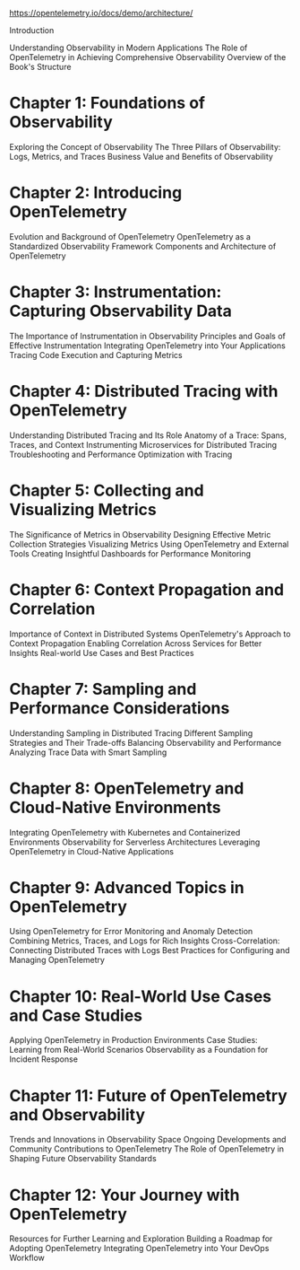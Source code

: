 https://opentelemetry.io/docs/demo/architecture/



Introduction

Understanding Observability in Modern Applications
The Role of OpenTelemetry in Achieving Comprehensive Observability
Overview of the Book's Structure

# Chapter 1: Foundations of Observability

Exploring the Concept of Observability
The Three Pillars of Observability: Logs, Metrics, and Traces
Business Value and Benefits of Observability

# Chapter 2: Introducing OpenTelemetry

Evolution and Background of OpenTelemetry
OpenTelemetry as a Standardized Observability Framework
Components and Architecture of OpenTelemetry


# Chapter 3: Instrumentation: Capturing Observability Data

The Importance of Instrumentation in Observability
Principles and Goals of Effective Instrumentation
Integrating OpenTelemetry into Your Applications
Tracing Code Execution and Capturing Metrics


# Chapter 4: Distributed Tracing with OpenTelemetry

Understanding Distributed Tracing and Its Role
Anatomy of a Trace: Spans, Traces, and Context
Instrumenting Microservices for Distributed Tracing
Troubleshooting and Performance Optimization with Tracing

# Chapter 5: Collecting and Visualizing Metrics

The Significance of Metrics in Observability
Designing Effective Metric Collection Strategies
Visualizing Metrics Using OpenTelemetry and External Tools
Creating Insightful Dashboards for Performance Monitoring

# Chapter 6: Context Propagation and Correlation

Importance of Context in Distributed Systems
OpenTelemetry's Approach to Context Propagation
Enabling Correlation Across Services for Better Insights
Real-world Use Cases and Best Practices

# Chapter 7: Sampling and Performance Considerations

Understanding Sampling in Distributed Tracing
Different Sampling Strategies and Their Trade-offs
Balancing Observability and Performance
Analyzing Trace Data with Smart Sampling

# Chapter 8: OpenTelemetry and Cloud-Native Environments

Integrating OpenTelemetry with Kubernetes and Containerized Environments
Observability for Serverless Architectures
Leveraging OpenTelemetry in Cloud-Native Applications

# Chapter 9: Advanced Topics in OpenTelemetry

Using OpenTelemetry for Error Monitoring and Anomaly Detection
Combining Metrics, Traces, and Logs for Rich Insights
Cross-Correlation: Connecting Distributed Traces with Logs
Best Practices for Configuring and Managing OpenTelemetry

# Chapter 10: Real-World Use Cases and Case Studies

Applying OpenTelemetry in Production Environments
Case Studies: Learning from Real-World Scenarios
Observability as a Foundation for Incident Response
# Chapter 11: Future of OpenTelemetry and Observability

Trends and Innovations in Observability Space
Ongoing Developments and Community Contributions to OpenTelemetry
The Role of OpenTelemetry in Shaping Future Observability Standards
# Chapter 12: Your Journey with OpenTelemetry

Resources for Further Learning and Exploration
Building a Roadmap for Adopting OpenTelemetry
Integrating OpenTelemetry into Your DevOps Workflow